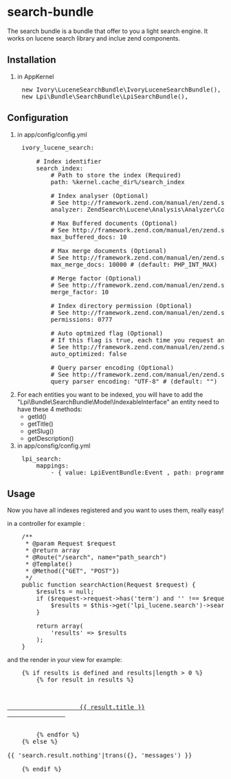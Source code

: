 # search-bundle
The search bundle is a bundle that offer to you a light search engine.
It works on lucene search library and inclue zend components.
## Installation
1. in AppKernel
<pre>
    new Ivory\LuceneSearchBundle\IvoryLuceneSearchBundle(),
    new Lpi\Bundle\SearchBundle\LpiSearchBundle(),
</pre>

## Configuration
1. in app/config/config.yml
<pre>
    ivory_lucene_search:

        # Index identifier
        search_index:
            # Path to store the index (Required)
            path: %kernel.cache_dir%/search_index

            # Index analyser (Optional)
            # See http://framework.zend.com/manual/en/zend.search.lucene.charset.html
            analyzer: ZendSearch\Lucene\Analysis\Analyzer\Common\Text\CaseInsensitive

            # Max Buffered documents (Optional)
            # See http://framework.zend.com/manual/en/zend.search.lucene.index-creation.html#zend.search.lucene.index-creation.optimization.maxbuffereddocs
            max_buffered_docs: 10

            # Max merge documents (Optional)
            # See http://framework.zend.com/manual/en/zend.search.lucene.index-creation.html#zend.search.lucene.index-creation.optimization.maxmergedocs
            max_merge_docs: 10000 # (default: PHP_INT_MAX)

            # Merge factor (Optional)
            # See http://framework.zend.com/manual/en/zend.search.lucene.index-creation.html#zend.search.lucene.index-creation.optimization.mergefactor
            merge_factor: 10

            # Index directory permission (Optional)
            # See http://framework.zend.com/manual/en/zend.search.lucene.index-creation.html#zend.search.lucene.index-creation.permissions
            permissions: 0777

            # Auto optmized flag (Optional)
            # If this flag is true, each time you request an index, it will be optmized
            # See http://framework.zend.com/manual/en/zend.search.lucene.index-creation.html#zend.search.lucene.index-creation.optimization
            auto_optimized: false

            # Query parser encoding (Optional)
            # See http://framework.zend.com/manual/en/zend.search.lucene.searching.html#zend.search.lucene.searching.query_building.parsing
            query_parser_encoding: "UTF-8" # (default: "")
</pre>
2. For each entities you want to be indexed, you will have to add the "Lpi\Bundle\SearchBundle\Model\IndexableInterface" 
    an entity need to have these 4 methods:
    * getId()
    * getTitle()
    * getSlug()
    * getDescription()
3. in app/consfig/config.yml

<pre>
    lpi_search:
        mappings: 
            - { value: LpiEventBundle:Event , path: programmation_detail} #name of the entity you want to be indexed
</pre>

## Usage
Now you have all indexes registered and you want to uses them, really easy!

in a controller for example :

<pre>
    /**
     * @param Request $request
     * @return array
     * @Route("/search", name="path_search")
     * @Template()
     * @Method({"GET", "POST"})
     */
    public function searchAction(Request $request) {
        $results = null;
        if ($request->request->has('term') and '' !== $request->request->get('term')) {
            $results = $this->get('lpi_lucene.search')->search($request->request->get('term'));
        }

        return array(
            'results' => $results
        );
    }
</pre>

and the render in your view for example:
<pre>
    {% if results is defined and results|length > 0 %}
        {% for result in results %}
            <div class="col-xs-12">
                <a href="{{ result.url }}" title="{{ result.title }}">
                    {{ result.title }}
                </a>
            </div>
        {% endfor %}
    {% else %}
        <div class="alert alert-warning">{{ 'search.result.nothing'|trans({}, 'messages') }}</div>
    {% endif %}
</pre>
